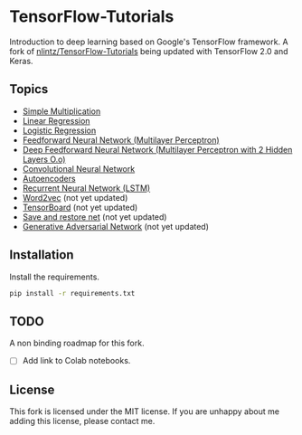 # TensorFlow-Tutorials

Introduction to deep learning based on Google's TensorFlow framework.  A fork of [nlintz/TensorFlow-Tutorials](https://github.com/nlintz/TensorFlow-Tutorials) being updated with TensorFlow 2.0 and Keras.

## Topics
* [Simple Multiplication](00_multiply.ipynb)
* [Linear Regression](01_linear_regression.ipynb)
* [Logistic Regression](02_logistic_regression.ipynb)
* [Feedforward Neural Network (Multilayer Perceptron)](03_net.ipynb)
* [Deep Feedforward Neural Network (Multilayer Perceptron with 2 Hidden Layers O.o)](04_modern_net.ipynb)
* [Convolutional Neural Network](05_convolutional_net.ipynb)
* [Autoencoders](06_autoencoder.ipynb)
* [Recurrent Neural Network (LSTM)](07_lstm.ipynb)
* [Word2vec](08_word2vec.ipynb) (not yet updated)
* [TensorBoard](09_tensorboard.ipynb) (not yet updated)
* [Save and restore net](10_save_restore_net.ipynb) (not yet updated)
* [Generative Adversarial Network](11_gan.ipynb) (not yet updated)

## Installation
Install the requirements.

```sh
pip install -r requirements.txt
```

## TODO
A non binding roadmap for this fork.

- [ ] Add link to Colab notebooks.

## License

This fork is licensed under the MIT license. If you are unhappy about me adding this license, please contact me.
